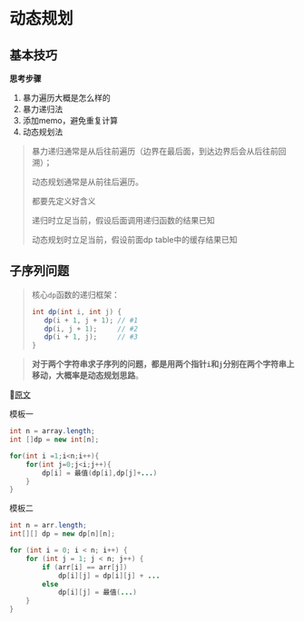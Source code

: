 # 动态规划

## 基本技巧



**思考步骤**

1. 暴力遍历大概是怎么样的
2. 暴力递归法
3. 添加memo，避免重复计算
4. 动态规划法



> 暴力递归通常是从后往前遍历（边界在最后面，到达边界后会从后往前回溯）；
>
> 动态规划通常是从前往后遍历。
>
> 都要先定义好含义
>
> 递归时立足当前，假设后面调用递归函数的结果已知
>
> 动态规划时立足当前，假设前面dp table中的缓存结果已知



## 子序列问题



>核心`dp`函数的递归框架：
>
>```java
>int dp(int i, int j) {
>    dp(i + 1, j + 1); // #1
>    dp(i, j + 1);     // #2
>    dp(i + 1, j);     // #3
>}
>```



> **对于两个字符串求子序列的问题，都是用两个指针`i`和`j`分别在两个字符串上移动，大概率是动态规划思路**。

:link:[原文](https://mp.weixin.qq.com/s/ZhPEchewfc03xWv9VP3msg)



模板一

```java
int n = array.length;
int []dp = new int[n];

for(int i =1;i<n;i++){
	for(int j=0;j<i;j++){
		dp[i] = 最值(dp[i],dp[j]+...)
	}
}
```

模板二

```java
int n = arr.length;
int[][] dp = new dp[n][n];

for (int i = 0; i < n; i++) {
    for (int j = 1; j < n; j++) {
        if (arr[i] == arr[j]) 
            dp[i][j] = dp[i][j] + ...
        else
            dp[i][j] = 最值(...)
    }
}
```

